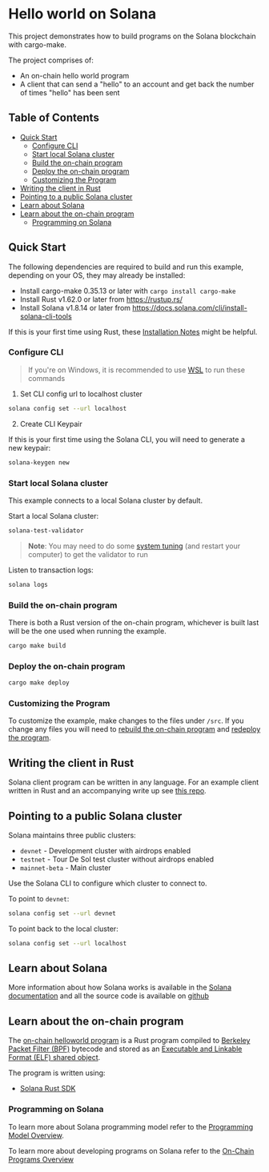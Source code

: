 # Hello world on Solana

This project demonstrates how to build programs on the Solana blockchain with cargo-make.

The project comprises of:

- An on-chain hello world program
- A client that can send a "hello" to an account and get back the number of
  times "hello" has been sent

## Table of Contents

- [Quick Start](#quick-start)
  - [Configure CLI](#configure-cli)
  - [Start local Solana cluster](#start-local-solana-cluster)
  - [Build the on-chain program](#build-the-on-chain-program)
  - [Deploy the on-chain program](#deploy-the-on-chain-program)
  - [Customizing the Program](#customizing-the-program)
- [Writing the client in Rust](#writing-the-client-in-rust)
- [Pointing to a public Solana cluster](#pointing-to-a-public-solana-cluster)
- [Learn about Solana](#learn-about-solana)
- [Learn about the on-chain program](#learn-about-the-on-chain-program)
  - [Programming on Solana](#programming-on-Solana)

## Quick Start

The following dependencies are required to build and run this example, depending
on your OS, they may already be installed:

- Install cargo-make 0.35.13 or later with `cargo install cargo-make`
- Install Rust v1.62.0 or later from https://rustup.rs/
- Install Solana v1.8.14 or later from
  https://docs.solana.com/cli/install-solana-cli-tools

If this is your first time using Rust, these [Installation
Notes](README-installation-notes.md) might be helpful.

### Configure CLI

> If you're on Windows, it is recommended to use [WSL](https://docs.microsoft.com/en-us/windows/wsl/install-win10) to run these commands

1. Set CLI config url to localhost cluster

```bash
solana config set --url localhost
```

2. Create CLI Keypair

If this is your first time using the Solana CLI, you will need to generate a new keypair:

```bash
solana-keygen new
```

### Start local Solana cluster

This example connects to a local Solana cluster by default.

Start a local Solana cluster:

```bash
solana-test-validator
```

> **Note**: You may need to do some [system tuning](https://docs.solana.com/running-validator/validator-start#system-tuning) (and restart your computer) to get the validator to run

Listen to transaction logs:

```bash
solana logs
```

### Build the on-chain program

There is both a Rust version of the on-chain program, whichever is built
last will be the one used when running the example.

```bash
cargo make build
```

### Deploy the on-chain program

```bash
cargo make deploy
```

### Customizing the Program

To customize the example, make changes to the files under `/src`. If you change
any files you will need to
[rebuild the on-chain program](#build-the-on-chain-program) and [redeploy the program](#deploy-the-on-chain-program).

## Writing the client in Rust

Solana client program can be written in any language. For an
example client written in Rust and an accompanying write up see [this
repo](https://github.com/ezekiiel/simple-solana-program).

## Pointing to a public Solana cluster

Solana maintains three public clusters:

- `devnet` - Development cluster with airdrops enabled
- `testnet` - Tour De Sol test cluster without airdrops enabled
- `mainnet-beta` - Main cluster

Use the Solana CLI to configure which cluster to connect to.

To point to `devnet`:

```bash
solana config set --url devnet
```

To point back to the local cluster:

```bash
solana config set --url localhost
```

## Learn about Solana

More information about how Solana works is available in the [Solana
documentation](https://docs.solana.com/) and all the source code is available on
[github](https://github.com/solana-labs/solana)

## Learn about the on-chain program

The [on-chain helloworld program](/src/program-rust/Cargo.toml) is a Rust program
compiled to [Berkeley Packet Filter
(BPF)](https://en.wikipedia.org/wiki/Berkeley_Packet_Filter) bytecode and stored as an
[Executable and Linkable Format (ELF) shared
object](https://en.wikipedia.org/wiki/Executable_and_Linkable_Format).

The program is written using:

- [Solana Rust SDK](https://github.com/solana-labs/solana/tree/master/sdk)

### Programming on Solana

To learn more about Solana programming model refer to the [Programming Model
Overview](https://docs.solana.com/developing/programming-model/overview).

To learn more about developing programs on Solana refer to the [On-Chain
Programs Overview](https://docs.solana.com/developing/on-chain-programs/overview)

